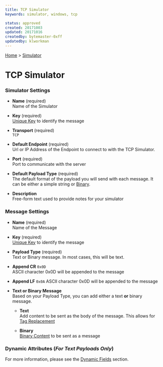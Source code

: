 ```yaml
---
title: TCP Simulator
keywords: simulator, windows, tcp

status: approved
created: 20171003
updated: 20171016
createdby: bytemaster-0xff
updatedby: klworkman
---
```

[Home](../Index.md) > [Simulator](Index.md)

# TCP Simulator

### Simulator Settings

* **Name** (required)  
Name of the Simulator

* **Key** (required)  
[Unique Key](../Topics/Keys.md) to identify the message

* **Transport** (required)  
`TCP`

* **Default Endpoint** (required)  
Url or IP Address of the Endpoint to connect to with the TCP Simulator.

* **Port** (required)  
Port to communicate with the server

* **Default Payload Type** (required)  
The default format of the payload you will send with each message. It can be either a simple string or [Binary](BinaryContent.md).

* **Description**     
Free-form text used to provide notes for your simulator

### Message Settings

* **Name** (required)  
Name of the Message

* **Key** (required)  
[Unique Key](../Topics/Keys.md) to identify the message

* **Payload Type** (required)  
Text or Binary message.  In most cases, this will be text.

* **Append CR** `0x0D`  
ASCII character 0x0D will be appended to the message

* **Append LF** `0x0A`
ASCII character 0x0D will be appended to the message

* **Text or Binary Message**  
Based on your Payload Type, you can add either a text **or** binary message.
    * **Text**    
      Add content to be sent as the body of the message.  This allows for [Tag Replacement](DynamicFields.md)

    * **Binary**      
[Binary Content](BinaryContent.md) to be sent as a message

### Dynamic Attributes (*For Text Payloads Only*)  
For more information, please see the [Dynamic Fields](DynamicFields.md) section.
